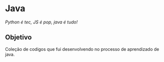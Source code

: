 # Java
_Python é tec, JS é pop, java é tudo!_

## Objetivo

Coleção de codigos que fui desenvolvendo no processo de aprendizado de java.
